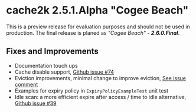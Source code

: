 # cache2k 2.5.1.Alpha "Cogee Beach"

This is a preview release for evaluation purposes and should not be used in production.
The final release is planed as *"Cogee Beach" - **2.6.0.Final***.

## Fixes and Improvements

- Documentation touch ups
- Cache disable support, [Github issue #74](https://github.com/cache2k/cache2k/issues/74)
- Eviction improvements, minimal change to improve eviction, [See issue comment](https://github.com/cache2k/cache2k/issues/101#issuecomment-962430456)
- Examples for expiry policy in `ExpiryPolicyExampleTest` unit test
- Idle scan: a more efficient expire after access / time to idle alternative, [Github issue #39](https://github.com/cache2k/cache2k/issues/39) 


